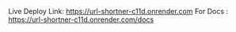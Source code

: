Live Deploy Link: https://url-shortner-c11d.onrender.com
For Docs : https://url-shortner-c11d.onrender.com/docs
